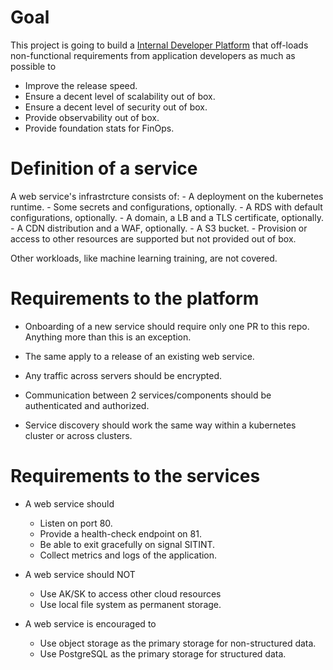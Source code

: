 # Goal
This project is going to build a [Internal Developer Platform](https://internaldeveloperplatform.org/) that off-loads non-functional requirements from application developers as much as possible to 
- Improve the release speed.
- Ensure a decent level of scalability out of box.
- Ensure a decent level of security out of box.
- Provide observability out of box.
- Provide foundation stats for FinOps.

# Definition of a service
A web service's infrastrcture consists of:
    - A deployment on the kubernetes runtime.
    - Some secrets and configurations, optionally.
    - A RDS with default configurations, optionally.
    - A domain, a LB and a TLS certificate, optionally.
    - A CDN distribution and a WAF, optionally.
    - A S3 bucket.
    - Provision or access to other resources are supported but not provided out of box.

Other workloads, like machine learning training, are not covered.

# Requirements to the platform
- Onboarding of a new service should require only one PR to this repo. Anything more than this is an exception.

- The same apply to a release of an existing web service.

- Any traffic across servers should be encrypted.

- Communication between 2 services/components should be authenticated and authorized.

- Service discovery should work the same way within a kubernetes cluster or across clusters.

# Requirements to the services
- A web service should  
    - Listen on port 80.
    - Provide a health-check endpoint on 81.
    - Be able to exit gracefully on signal SITINT.
    - Collect metrics and logs of the application.
    
- A web service should NOT  
    - Use AK/SK to access other cloud resources
    - Use local file system as permanent storage.

- A web service is encouraged to  
    - Use object storage as the primary storage for non-structured data.
    - Use PostgreSQL as the primary storage for structured data.

